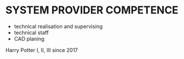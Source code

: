 # SYSTEM PROVIDER COMPETENCE

- technical realisation and supervising
- technical staff
- CAD planing


Harry Potter I, II, III
since 2017

